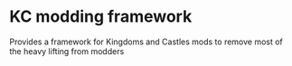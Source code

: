 ﻿# KC modding framework

Provides a framework for Kingdoms and Castles mods to remove most of the heavy lifting from modders
